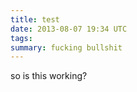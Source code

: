 ```yaml
---
title: test
date: 2013-08-07 19:34 UTC
tags:
summary: fucking bullshit
---
```


so is this working? 